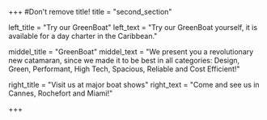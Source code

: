 +++
#Don't remove title!
title = "second_section"

left_title = "Try our GreenBoat"
left_text = "Try our GreenBoat yourself, it is available for a day charter in the Caribbean."

middel_title = "GreenBoat"
middel_text = "We present you a revolutionary new catamaran, since we made it to be best in all categories: Design, Green, Performant, High Tech, Spacious, Reliable and Cost Efficient!"

right_title = "Visit us at major boat shows"
right_text = "Come and see us in Cannes, Rochefort and Miami!"


+++
